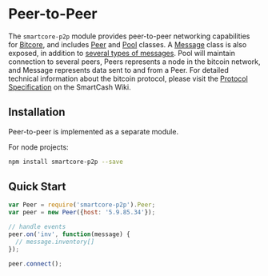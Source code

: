 # Peer-to-Peer
The `smartcore-p2p` module provides peer-to-peer networking capabilities for [Bitcore](https://github.com/msg768/smartcore), and includes [Peer](peer.md) and [Pool](pool.md) classes. A [Message](messages.md) class is also exposed, in addition to [several types of messages](messages.md). Pool will maintain connection to several peers, Peers represents a node in the bitcoin network, and Message represents data sent to and from a Peer. For detailed technical information about the bitcoin protocol, please visit the [Protocol Specification](https://en.bitcoin.it/wiki/Protocol_specification) on the SmartCash Wiki.

## Installation
Peer-to-peer is implemented as a separate module.

For node projects:

```bash
npm install smartcore-p2p --save
```

## Quick Start

```javascript
var Peer = require('smartcore-p2p').Peer;
var peer = new Peer({host: '5.9.85.34'});

// handle events
peer.on('inv', function(message) {
  // message.inventory[]
});

peer.connect();
```
